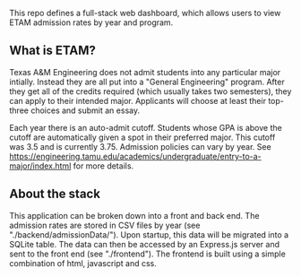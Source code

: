 This repo defines a full-stack web dashboard, which allows users to view ETAM admission rates by year and program. 

## What is ETAM? 

Texas A&M Engineering does not admit students into any particular major intially. Instead they are all put into a "General Engineering" program.
After they get all of the credits required (which usually takes two semesters), they can apply to their intended major. Applicants will choose at least
their top-three choices and submit an essay. 

Each year there is an auto-admit cutoff. Students whose GPA is above the cutoff are automatically given a spot in their preferred major. This cutoff was 3.5 and is currently 3.75.
Admission policies can vary by year. See https://engineering.tamu.edu/academics/undergraduate/entry-to-a-major/index.html for more details.

## About the stack

This application can be broken down into a front and back end. The admission rates are stored in CSV files by year (see "./backend/admissionData/"). Upon startup, this data will
be migrated into a SQLite table. The data can then be accessed by an Express.js server and sent to the front end (see "./frontend"). The frontend is built using a simple combination of html, javascript and css.
